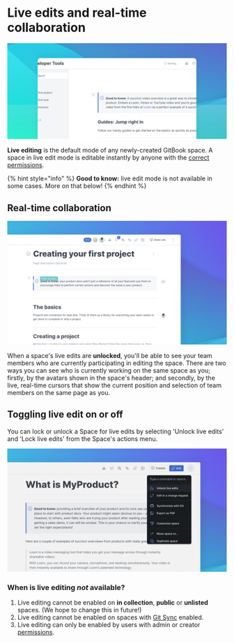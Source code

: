 # Live edits and real-time collaboration

![](<../../.gitbook/assets/Live Edit.png>)

**Live editing** is the default mode of any newly-created GitBook space. A space in live edit mode is editable instantly by anyone with the [correct permissions](../../collaboration/team-management/).

{% hint style="info" %}
**Good to know:** live edit mode is not available in some cases. More on that below!
{% endhint %}

## Real-time collaboration

![](../../.gitbook/assets/RTC.png)

When a space's live edits are **unlocked**, you'll be able to see your team members who are currently participating in editing the space. There are two ways you can see who is currently working on the same space as you; firstly, by the avatars shown in the space's header; and secondly, by the live, real-time cursors that show the current position and selection of team members on the same page as you.

## Toggling live edit on or off

You can lock or unlock a Space for live edits by selecting 'Unlock live edits' and 'Lock live edits' from the Space's actions menu.

![](<../../.gitbook/assets/Unlock Live Edits.png>)

### When is live editing _not_ available?

1. Live editing cannot be enabled on **in collection**, **public** or **unlisted** spaces. (We hope to change this in future!)
2. Live editing cannot be enabled on spaces with [Git Sync](../../integrations/git-sync/) enabled.
3. Live editing can only be enabled by users with admin or creator [permissions](../../collaboration/team-management/setting-up-permissions.md).
